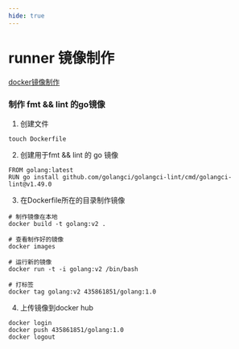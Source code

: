 ```yaml
---
hide: true
---
```

# runner 镜像制作

[docker镜像制作](https://www.runoob.com/docker/docker-dockerfile.html)


### 制作 fmt && lint 的go镜像

1. 创建文件

```
touch Dockerfile
```

2. 创建用于fmt && lint 的 go 镜像
```
FROM golang:latest
RUN go install github.com/golangci/golangci-lint/cmd/golangci-lint@v1.49.0
```

3. 在Dockerfile所在的目录制作镜像
```
# 制作镜像在本地
docker build -t golang:v2 .

# 查看制作好的镜像
docker images

# 运行新的镜像
docker run -t -i golang:v2 /bin/bash

# 打标签
docker tag golang:v2 435861851/golang:1.0
```

4. 上传镜像到docker hub

```
docker login
docker push 435861851/golang:1.0
docker logout
```